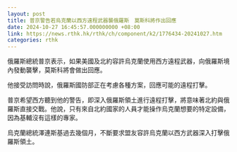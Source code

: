 ```yaml
---
layout: post
title: 普京警告若烏克蘭以西方遠程武器襲俄羅斯　莫斯科將作出回應
date: 2024-10-27 16:45:57.000000000 +08:00
link: https://news.rthk.hk/rthk/ch/component/k2/1776434-20241027.htm
categories: rthk
---
```


俄羅斯總統普京表示，如果美國及北約容許烏克蘭使用西方遠程武器，向俄羅斯境內發動襲擊，莫斯科將會做出回應。

他接受訪問時說，俄羅斯國防部正在考慮各種方案，回應可能的遠程打擊。

普京希望西方聽到他的警告，即深入俄羅斯領土進行遠程打擊，將意味著北約與俄羅斯直接交戰。他說，只有來自北約國家的人員才能操作烏克蘭想要的特定設備，因為基輔沒有這樣的專家。

烏克蘭總統澤連斯基過去幾個月，不斷要求盟友容許烏克蘭以西方武器深入打擊俄羅斯領土。
